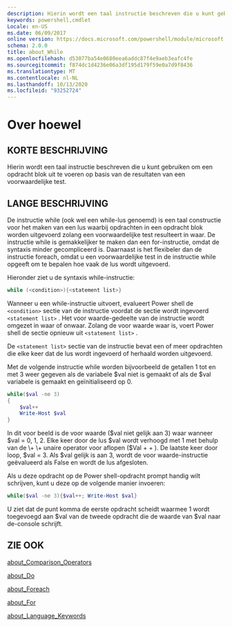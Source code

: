 ```yaml
---
description: Hierin wordt een taal instructie beschreven die u kunt gebruiken om een opdracht blok uit te voeren op basis van de resultaten van een voorwaardelijke test.
keywords: powershell,cmdlet
Locale: en-US
ms.date: 06/09/2017
online version: https://docs.microsoft.com/powershell/module/microsoft.powershell.core/about/about_while?view=powershell-5.1&WT.mc_id=ps-gethelp
schema: 2.0.0
title: about_While
ms.openlocfilehash: d53077ba54e0680eea6addc87f4e9aeb3eafc4fe
ms.sourcegitcommit: f874dc1d4236e06a3df195d179f59e0a7d9f8436
ms.translationtype: MT
ms.contentlocale: nl-NL
ms.lasthandoff: 10/13/2020
ms.locfileid: "93252724"
---
```

# <a name="about-while"></a>Over hoewel

## <a name="short-description"></a>KORTE BESCHRIJVING
Hierin wordt een taal instructie beschreven die u kunt gebruiken om een opdracht blok uit te voeren op basis van de resultaten van een voorwaardelijke test.

## <a name="long-description"></a>LANGE BESCHRIJVING
De instructie while (ook wel een while-lus genoemd) is een taal constructie voor het maken van een lus waarbij opdrachten in een opdracht blok worden uitgevoerd zolang een voorwaardelijke test resulteert in waar. De instructie while is gemakkelijker te maken dan een for-instructie, omdat de syntaxis minder gecompliceerd is. Daarnaast is het flexibeler dan de instructie foreach, omdat u een voorwaardelijke test in de instructie while opgeeft om te bepalen hoe vaak de lus wordt uitgevoerd.

Hieronder ziet u de syntaxis while-instructie:

```powershell
while (<condition>){<statement list>}
```

Wanneer u een while-instructie uitvoert, evalueert Power shell de `<condition>` sectie van de instructie voordat de sectie wordt ingevoerd `<statement list>` . Het voor waarde-gedeelte van de instructie wordt omgezet in waar of onwaar. Zolang de voor waarde waar is, voert Power shell de sectie opnieuw uit `<statement list>` .

De `<statement list>` sectie van de instructie bevat een of meer opdrachten die elke keer dat de lus wordt ingevoerd of herhaald worden uitgevoerd.

Met de volgende instructie while worden bijvoorbeeld de getallen 1 tot en met 3 weer gegeven als de variabele $val niet is gemaakt of als de $val variabele is gemaakt en geïnitialiseerd op 0.

```powershell
while($val -ne 3)
{
    $val++
    Write-Host $val
}
```

In dit voor beeld is de voor waarde ($val niet gelijk aan 3) waar wanneer $val \= 0, 1, 2. Elke keer door de lus $val wordt verhoogd met 1 met behulp van de \+ \+ unaire operator voor aflopen ($Val \+ \+ ). De laatste keer door loop, $val \= 3. Als $val gelijk is aan 3, wordt de voor waarde-instructie geëvalueerd als False en wordt de lus afgesloten.

Als u deze opdracht op de Power shell-opdracht prompt handig wilt schrijven, kunt u deze op de volgende manier invoeren:

```powershell
while($val -ne 3){$val++; Write-Host $val}
```

U ziet dat de punt komma de eerste opdracht scheidt waarmee 1 wordt toegevoegd aan $val van de tweede opdracht die de waarde van $val naar de-console schrijft.

## <a name="see-also"></a>ZIE OOK

[about_Comparison_Operators](about_Comparison_Operators.md)

[about_Do](about_Do.md)

[about_Foreach](about_Foreach.md)

[about_For](about_For.md)

[about_Language_Keywords](about_Language_Keywords.md)
